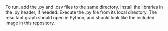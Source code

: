 To run, add the .py and .csv files to the same directory.
Install the libraries in the .py header, if needed.
Execute the .py file from its local directory.
The resultant graph should open in Python, and should look like the included image in this repository.
